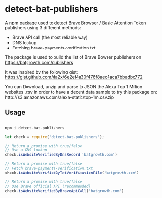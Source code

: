 # detect-bat-publishers
A npm package used to detect Brave Browser / Basic Attention Token publishers using 3 different methods:
- Brave API call (the most reliable way)
- DNS lookup
- Fetching brave-payments-verification.txt

The package is used to build the list of Brave Bowser publishers on https://batgrowth.com/publishers

It was inspired by the following gist: https://gist.github.com/da2x/6e2ef4a30f476f8aec4aca7bbadbc772

You can Download, unzip and parse to JSON the Alexa Top 1 Million websites .csv in order to have a decent data sample to try this package on:
http://s3.amazonaws.com/alexa-static/top-1m.csv.zip

## Usage
```javascript

npm i detect-bat-publishers

let check = require('detect-bat-publishers');

// Return a promise with true/false
// Use a DNS lookup
check.isWebsiteVerifiedByDnsRecord('batgrowth.com')

// Return a promise with true/false
// Fetch brave-payments-verification.txt
check.isWebsiteVerifiedByTxtVerificationFile('batgrowth.com')

// Return a promise with true/false
// Use Brave official API (recommended)
check.isWebsiteVerifiedByBraveApiCall('batgrowth.com')
```
